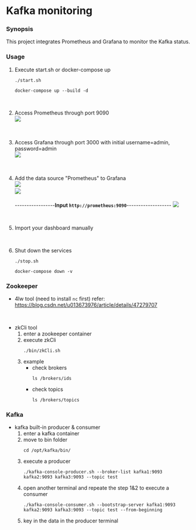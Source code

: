 # Kafka monitoring

### Synopsis
This project integrates Prometheus and Grafana to monitor the Kafka status.

### Usage
1. Execute start.sh or docker-compose up
    ```
    ./start.sh
    ```
    ```
    docker-compose up --build -d
    ```
<br>

2. Access Prometheus through port 9090<br>
    ![](https://i.imgur.com/phnWNBw.png)
<br>

3. Access Grafana through port 3000 with initial username=admin, password=admin<br>
    ![](https://i.imgur.com/zC87dT6.png)
<br>

4. Add the data source "Prometheus" to Grafana<br>
    ![](https://i.imgur.com/SDxzD5P.png)<br>
    ![](https://i.imgur.com/T5LUT8P.png)<br>
    <br>
    -----------------**Input `http://prometheus:9090`**-------------------
    ![](https://i.imgur.com/MRaK0GO.png)
<br>

5. Import your dashboard manually
<br>

6. Shut down the services
    ```
    ./stop.sh
    ```
    ```
    docker-compose down -v
    ```

### Zookeeper
* 4lw tool (need to install `nc` first)
    refer: https://blog.csdn.net/u013673976/article/details/47279707
<br>

* zkCli tool
    1. enter a zookeeper container
    2. execute zkCli
        ```
        ./bin/zkCli.sh
        ```
    3. example
        * check brokers
            ```
            ls /brokers/ids
            ```
        * check topics
            ```
            ls /brokers/topics
            ```

### Kafka
* kafka built-in producer & consumer
    1. enter a kafka container
    2. move to bin folder
        ```
        cd /opt/kafka/bin/
        ```
    3. execute a producer
        ```
        ./kafka-console-producer.sh --broker-list kafka1:9093 kafka2:9093 kafka3:9093 --topic test
        ```
    4. open another terminal and repeate the step 1&2 to execute a consumer
        ```
        ./kafka-console-consumer.sh --bootstrap-server kafka1:9093 kafka2:9093 kafka3:9093 --topic test --from-beginning
        ```
    5. key in the data in the producer terminal